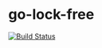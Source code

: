 go-lock-free
============

[![Build Status](https://travis-ci.org/etheriqa/go-lock-free.svg?branch=master)](https://travis-ci.org/etheriqa/go-lock-free)
